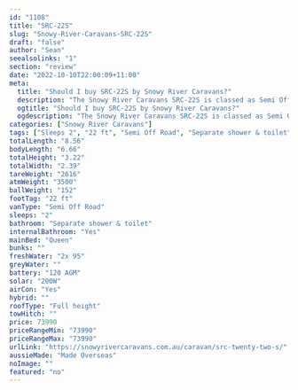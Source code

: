 ```yaml
---
id: "1108"
title: "SRC-22S"
slug: "Snowy-River-Caravans-SRC-22S"
draft: "false"
author: "Sean"
seealsolinks: "1"
section: "review"
date: "2022-10-10T22:00:09+11:00"
meta:
  title: "Should I buy SRC-22S by Snowy River Caravans?"
  description: "The Snowy River Caravans SRC-22S is classed as Semi Off Road, and sleeps 2 people. It is Made Overseas and comes in at 22 ft. It generally has Separate shower & toilet."
  ogtitle: "Should I buy SRC-22S by Snowy River Caravans?"
  ogdescription: "The Snowy River Caravans SRC-22S is classed as Semi Off Road, and sleeps 2 people. It is Made Overseas and comes in at 22 ft. It generally has Separate shower & toilet."
categories: ["Snowy River Caravans"]
tags: ["Sleeps 2", "22 ft", "Semi Off Road", "Separate shower & toilet", "Full height", "70 - 80k", "Made Overseas"]
totalLength: "8.56"
bodyLength: "6.66"
totalHeight: "3.22"
totalWidth: "2.39"
tareWeight: "2616"
atmWeight: "3500"
ballWeight: "152"
footTag: "22 ft"
vanType: "Semi Off Road"
sleeps: "2"
bathroom: "Separate shower & toilet"
internalBathroom: "Yes"
mainBed: "Queen"
bunks: ""
freshWater: "2x 95"
greyWater: ""
battery: "120 AGM"
solar: "200W"
airCon: "Yes"
hybrid: ""
roofType: "Full height"
towHitch: ""
price: 73990
priceRangeMin: "73990"
priceRangeMax: "73990"
urlLink: "https://snowyrivercaravans.com.au/caravan/src-twenty-two-s/"
aussieMade: "Made Overseas"
noImage: ""
featured: "no"
---
```

